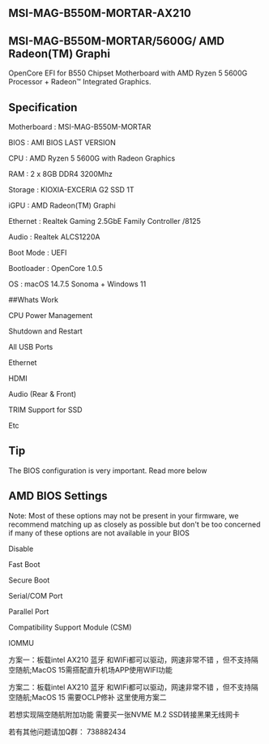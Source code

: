 ## MSI-MAG-B550M-MORTAR-AX210

## MSI-MAG-B550M-MORTAR/5600G/ AMD Radeon(TM) Graphi

OpenCore EFI for B550 Chipset Motherboard with AMD Ryzen 5 5600G Processor + Radeon™ Integrated Graphics.

## Specification

Motherboard : MSI-MAG-B550M-MORTAR

BIOS : AMI BIOS LAST VERSION

CPU : AMD Ryzen 5 5600G with Radeon Graphics

RAM : 2 x 8GB DDR4 3200Mhz

Storage : KIOXIA-EXCERIA G2 SSD 1T 

iGPU : AMD Radeon(TM) Graphi

Ethernet : Realtek Gaming 2.5GbE Family Controller /8125

Audio : Realtek ALCS1220A

Boot Mode : UEFI

Bootloader : OpenCore 1.0.5

OS : macOS 14.7.5 Sonoma + Windows 11

##Whats Work

CPU Power Management

Shutdown and Restart

All USB Ports

Ethernet

HDMI

Audio (Rear & Front)

TRIM Support for SSD

Etc

## Tip

The BIOS configuration is very important. Read more below

## AMD BIOS Settings

Note: Most of these options may not be present in your firmware, we recommend matching up as closely as possible but don't be too concerned if many of these options are not available in your BIOS

Disable

Fast Boot

Secure Boot

Serial/COM Port

Parallel Port

Compatibility Support Module (CSM) 

IOMMU

方案一：板载intel AX210 蓝牙 和WIFi都可以驱动，网速非常不错 ，但不支持隔空随航;MacOS 15需搭配直升机场APP使用WIFI功能

方案二：板载intel AX210 蓝牙 和WIFi都可以驱动，网速非常不错 ，但不支持隔空随航;MacOS 15 需要OCLP修补 这里使用方案二

若想实现隔空随航附加功能 需要买一张NVME M.2 SSD转接黑果无线网卡

若有其他问题请加Q群： 738882434
